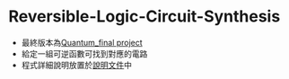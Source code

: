 # Reversible-Logic-Circuit-Synthesis

* 最終版本為[Quantum_final project](https://github.com/HsuHsingYu/Reversible-Logic-Circuit-Synthesis/blob/main/Quantum_final%20project.cpp)
* 給定一組可逆函數可找到對應的電路
* 程式詳細說明放置於[說明文件](https://github.com/HsuHsingYu/Reversible-Logic-Circuit-Synthesis/blob/main/Quantum_final.pdf)中
